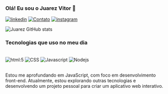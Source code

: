 ### Olá! Eu sou o Juarez Vitor 🤙

[![linkedin](https://img.shields.io/badge/LinkedIn-0077B5?style=for-the-badge&logo=linkedin&logoColor=white)](https://www.linkedin.com/in/juarez-vitor)
[![Contato](https://img.shields.io/badge/Gmail-D14836?style=for-the-badge&logo=gmail&logoColor=white)](juarez10vitor@gmail.com)
[![instagram](https://img.shields.io/badge/Instagram-E4405F?style=for-the-badge&logo=instagram&logoColor=white)](https://www.instagram.com/juaara/)

![Juarez GitHub stats](https://github-readme-stats.vercel.app/api?username=juarezvitor&show_icons=true&theme=dracula)

### Tecnologias que uso no meu dia

<div style="display: inline_block"><br/>
<img align= "center" alt="html:5" src="https://img.shields.io/badge/HTML5-E34F26?style=for-the-badge&logo=html5&logoColor=white">
<img align= "center" alt="CSS" src="https://img.shields.io/badge/CSS3-1572B6?style=for-the-badge&logo=css3&logoColor=white">
<img align= "center" alt="Javascript" src="https://img.shields.io/badge/JavaScript-F7DF1E?style=for-the-badge&logo=javascript&logoColor=black">
<img align= "center" alt="Nodejs" src="https://img.shields.io/badge/Node.js-43853D?style=for-the-badge&logo=node.js&logoColor=white">
</div><br/>

Estou me aprofundando em JavaScript, com foco em desenvolvimento front-end. Atualmente, estou explorando outras tecnologias e desenvolvendo um projeto pessoal para criar um aplicativo web interativo.
